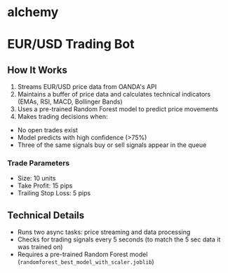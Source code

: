 # alchemy

# EUR/USD Trading Bot

## How It Works

1. Streams EUR/USD price data from OANDA's API
2. Maintains a buffer of price data and calculates technical indicators (EMAs, RSI, MACD, Bollinger Bands)
3. Uses a pre-trained Random Forest model to predict price movements
4. Makes trading decisions when:
  - No open trades exist
  - Model predicts with high confidence (>75%)
  - Three of the same signals buy or sell signals appear in the queue

### Trade Parameters
- Size: 10 units
- Take Profit: 15 pips
- Trailing Stop Loss: 5 pips

## Technical Details
- Runs two async tasks: price streaming and data processing
- Checks for trading signals every 5 seconds (to match the 5 sec data it was trained on)
- Requires a pre-trained Random Forest model (`randomforest_best_model_with_scaler.joblib`)

